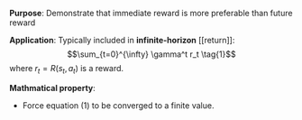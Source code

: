 **Purpose**: Demonstrate that immediate reward is more preferable than future reward

**Application**: Typically included in **infinite-horizon** [[return]]:
$$\sum_{t=0}^{\infty} \gamma^t r_t \tag{1}$$
where $r_t = R(s_t, a_t)$ is a reward.

**Mathmatical property**:
- Force equation (1) to be converged to a finite value.